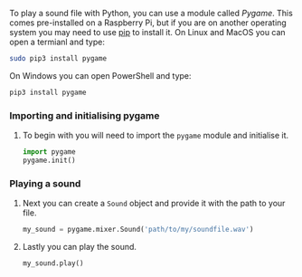 To play a sound file with Python, you can use a module called *Pygame*. This comes pre-installed on a Raspberry Pi, but if you are on another operating system you may need to use [pip]() to install it. On Linux and MacOS you can open a termianl and type:

~~~bash
sudo pip3 install pygame
~~~

On Windows you can open PowerShell and type:

~~~bash
pip3 install pygame
~~~

### Importing and initialising pygame

1. To begin with you will need to import the `pygame` module and initialise it.

   ~~~python
   import pygame
   pygame.init()
   ~~~

### Playing a sound

1. Next you can create a `Sound` object and provide it with the path to your file.

   ~~~python
   my_sound = pygame.mixer.Sound('path/to/my/soundfile.wav')
   ~~~
   
1. Lastly you can play the sound.

   ~~~python
   my_sound.play()
   ~~~

